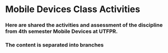 # Mobile Devices Class Activities 

### Here are shared the activities and assessment of the discipline from 4th semester Mobile Devices at UTFPR.

### The content is separated into branches 